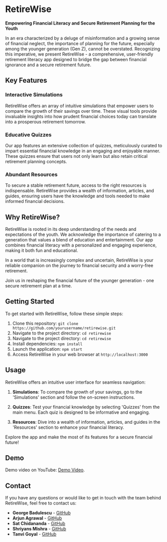# RetireWise

**Empowering Financial Literacy and Secure Retirement Planning for the Youth**

In an era characterized by a deluge of misinformation and a growing sense of financial neglect, the importance of planning for the future, especially among the younger generation (Gen Z), cannot be overstated. Recognizing this imperative, we present RetireWise - a comprehensive, user-friendly retirement literacy app designed to bridge the gap between financial ignorance and a secure retirement future.

## Key Features

### Interactive Simulations
RetireWise offers an array of intuitive simulations that empower users to compare the growth of their savings over time. These visual tools provide invaluable insights into how prudent financial choices today can translate into a prosperous retirement tomorrow.

### Educative Quizzes
Our app features an extensive collection of quizzes, meticulously curated to impart essential financial knowledge in an engaging and enjoyable manner. These quizzes ensure that users not only learn but also retain critical retirement planning concepts.

### Abundant Resources
To secure a stable retirement future, access to the right resources is indispensable. RetireWise provides a wealth of information, articles, and guides, ensuring users have the knowledge and tools needed to make informed financial decisions.

## Why RetireWise?

RetireWise is rooted in its deep understanding of the needs and expectations of the youth. We acknowledge the importance of catering to a generation that values a blend of education and entertainment. Our app combines financial literacy with a personalized and engaging experience, making it both fun and educational.

In a world that is increasingly complex and uncertain, RetireWise is your reliable companion on the journey to financial security and a worry-free retirement.

Join us in reshaping the financial future of the younger generation - one secure retirement plan at a time.

## Getting Started

To get started with RetireWise, follow these simple steps:

1. Clone this repository: `git clone https://github.com/yourusername/retirewise.git`
2. Navigate to the project directory: `cd retirewise`
3. Navigate to the project directory: `cd retirewise`
3. Install dependencies: `npm install`
4. Launch the application: `npm start`
5. Access RetireWise in your web browser at `http://localhost:3000`

## Usage

RetireWise offers an intuitive user interface for seamless navigation:

1. **Simulations**: To compare the growth of your savings, go to the 'Simulations' section and follow the on-screen instructions.

2. **Quizzes**: Test your financial knowledge by selecting 'Quizzes' from the main menu. Each quiz is designed to be informative and engaging.

3. **Resources**: Dive into a wealth of information, articles, and guides in the 'Resources' section to enhance your financial literacy.

Explore the app and make the most of its features for a secure financial future!


## Demo

Demo video on YouTube: [Demo Video](https://www.youtube.com/watch?v=gqMrcktOWrQ).

## Contact

If you have any questions or would like to get in touch with the team behind RetireWise, feel free to contact us:

- **George Badulescu** - [GitHub](https://github.com/gbchill)
- **Arjun Agrawal** - [GitHub](https://github.com/Arjun343)
- **Sat Chidananda** - [GitHub](https://github.com/163264128)
- **Shriyans Mishra** - [GitHub](https://github.com/shr2004i)
- **Tanvi Goyal** - [GitHub](https://github.com/Tanvi0501)
